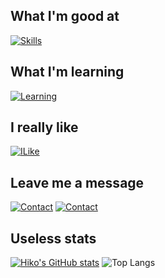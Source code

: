 ## What I'm good at

[![Skills](https://skillicons.dev/icons?i=ts,nextjs,react,css,python,js,prisma,figma)](https://github.com/HikolakitaDev)

## What I'm learning

[![Learning](https://skillicons.dev/icons?i=rust,go,cpp,unity,docker,redis)](https://github.com/HikolakitaDev)

## I really like

[![ILike](https://skillicons.dev/icons?i=vscode,vite,python)](https://github.com/HikolakitaDev)

## Leave me a message

[![Contact](https://skillicons.dev/icons?i=discord)](https://discord.gg/eRVwMNYPaz)
[![Contact](https://skillicons.dev/icons?i=devto)](https://dev.to/hikolakita)

## Useless stats

[![Hiko's GitHub stats](https://github-readme-stats.vercel.app/api?username=HikolakitaDev)](https://github.com/anuraghazra/github-readme-stats)
![Top Langs](https://github-readme-stats.vercel.app/api/top-langs/?username=HikolakitaDev&hide_progress=true)


